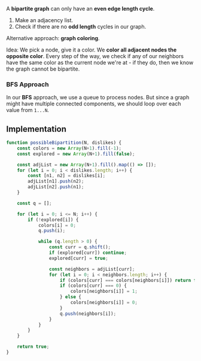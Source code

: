 A **bipartite graph** can only have an **even edge length cycle**. 

1. Make an adjacency list. 
2. Check if there are no **odd length** cycles in our graph. 

Alternative approach: **graph coloring**. 

Idea: We pick a node, give it a color. We **color all adjacent nodes the opposite color**. Every step of the way, we check if any of our neighbors have the same color as the current node we're at - if they do, then we know the graph cannot be bipartite.  

### BFS Approach
In our **BFS** approach, we use a queue to process nodes. But since a graph might have multiple connected components, we should loop over each value from `1...N`. 

## Implementation
```js
function possibleBipartition(N, dislikes) {
    const colors = new Array(N+1).fill(-1); 
    const explored = new Array(N+1).fill(false); 

    const adjList = new Array(N+1).fill().map(() => []); 
    for (let i = 0; i < dislikes.length; i++) {
        const [n1, n2] = dislikes[i]; 
        adjList[n1].push(n2); 
        adjList[n2].push(n1); 
    }

    const q = []; 

    for (let i = 0; i <= N; i++) {
        if (!explored[i]) {
            colors[i] = 0; 
            q.push(i); 

            while (q.length > 0) {
                const curr = q.shift(); 
                if (explored[curr]) continue; 
                explored[curr] = true; 

                const neighbors = adjList[curr]; 
                for (let i = 0; i < neighbors.length; i++) {
                    if (colors[curr] === colors[neighbors[i]]) return false; 
                    if (colors[curr] === 0) {
                        colors[neighbors[i]] = 1; 
                    } else {
                        colors[neighbors[i]] = 0; 
                    }
                    q.push(neighbors[i]); 
                }
            }
        }
    }

    return true; 
}

```